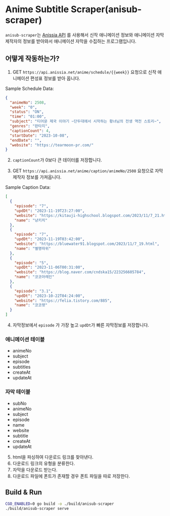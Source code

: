 # Anime Subtitle Scraper(anisub-scraper)

`anisub-scraper`는 [Anissia API] 를 사용해서 신작 애니메이션 정보와 애니메이션 자막 제작자의 정보를 받아와서 애니메이션 자막을 수집하는 프로그램입니다.

[Anissia API]: https://github.com/anissia-net/document/blob/main/api_anime_schdule.md

## 어떻게 작동하는가?

1. GET `https://api.anissia.net/anime/schedule/{{week}}` 요청으로 신작 애니메이션 편성표 정보를 받아 옵니다.

Sample Schedule Data:

```json
{
  "animeNo": 2508,
  "week": "0",
  "status": "ON",
  "time": "01:00",
  "subject": "티어문 제국 이야기 ~단두대에서 시작하는 황녀님의 전생 역전 스토리~",
  "genres": "판타지",
  "captionCount": 4,
  "startDate": "2023-10-08",
  "endDate": "",
  "website": "https://tearmoon-pr.com/"
}
```

2. `captionCount`가 0보다 큰 데이터를 저장합니다.

3. GET `https://api.anissia.net/anime/caption/animeNo/2508` 요청으로 자막 제작자 정보를 가져옵니다.

Sample Caption Data:

```json
[
  {
    "episode": "7",
    "updDt": "2023-11-19T23:27:00",
    "website": "https://kitauji-highschool.blogspot.com/2023/11/7_21.html",
    "name": "냥키치"
  },
  {
    "episode": "7",
    "updDt": "2023-11-19T03:42:00",
    "website": "https://bluewater91.blogspot.com/2023/11/7_19.html",
    "name": "별명따위"
  },
  {
    "episode": "5",
    "updDt": "2023-11-06T00:31:00",
    "website": "https://blog.naver.com/cndska15/223256605784",
    "name": "코코아레인"
  },
  {
    "episode": "3.1",
    "updDt": "2023-10-22T04:24:00",
    "website": "https://felia.tistory.com/885",
    "name": "코코렛"
  }
]
```

4. 자막정보에서 `episode` 가 가장 높고 `updDt`가 빠른 자막정보를 저장합니다.

### 애니메이션 테이블

- animeNo
- subject
- episode
- subtitles
- createAt
- updateAt

### 자막 테이블

- subNo
- animeNo
- subject
- episode
- name
- website
- subtitle
- createAt
- updateAt

5. html을 파싱하여 다운로드 링크를 찾아낸다.
6. 다운로드 링크의 유형을 분류한다.
7. 자막을 다운로드 받는다.
8. 다운로드 파일에 폰트가 존재할 경우 폰트 파일을 따로 저장한다.

## Build & Run

```bash
CGO_ENABLED=0 go build -o ./build/anisub-scraper
./build/anisub-scraper serve
```
